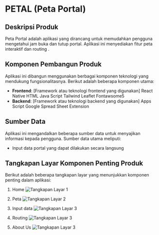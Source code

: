 # PETAL (Peta Portal)

## Deskripsi Produk
Peta Portal adalah aplikasi yang dirancang untuk memudahkan pengguna mengetahui jam buka dan tutup portal. Aplikasi ini menyediakan fitur peta interaktif dan routing .

## Komponen Pembangun Produk
Aplikasi ini dibangun menggunakan berbagai komponen teknologi yang mendukung fungsionalitasnya. Berikut adalah beberapa komponen utama:

- **Frontend**: [Framework atau teknologi frontend yang digunakan]
React Native
HTML
Java Script
Tailwind
Leaflet
Fontawsome5
- **Backend**: [Framework atau teknologi backend yang digunakan]
Apps Script Google Spread Sheet Extension


## Sumber Data
Aplikasi ini mengandalkan beberapa sumber data untuk menyajikan informasi kepada pengguna. Sumber data utama meliputi:

- Input data portal yang dapat dilakukan secara langsung

## Tangkapan Layar Komponen Penting Produk
Berikut adalah beberapa tangkapan layar yang menunjukkan komponen penting dalam aplikasi:

1. Home
   ![Tangkapan Layar 1](src/image1.png)

2. Peta
   ![Tangkapan Layar 2](src/image2.png)

3. Input data
   ![Tangkapan Layar 3](src/image3.png)

3. Routing
   ![Tangkapan Layar 3](src/image4.png)

3. About Us
   ![Tangkapan Layar 3](src/image5.png)
